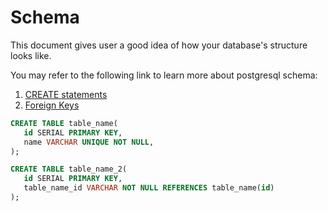 # Schema

This document gives user a good idea of how your database's structure looks like.

You may refer to the following link to learn more about postgresql schema:

1. [CREATE statements](https://www.postgresqltutorial.com/postgresql-create-table/)
2. [Foreign Keys](https://www.postgresqltutorial.com/postgresql-foreign-key/)

```sql
CREATE TABLE table_name(
   id SERIAL PRIMARY KEY,
   name VARCHAR UNIQUE NOT NULL,
);

CREATE TABLE table_name_2(
   id SERIAL PRIMARY KEY,
   table_name_id VARCHAR NOT NULL REFERENCES table_name(id)
);
```
